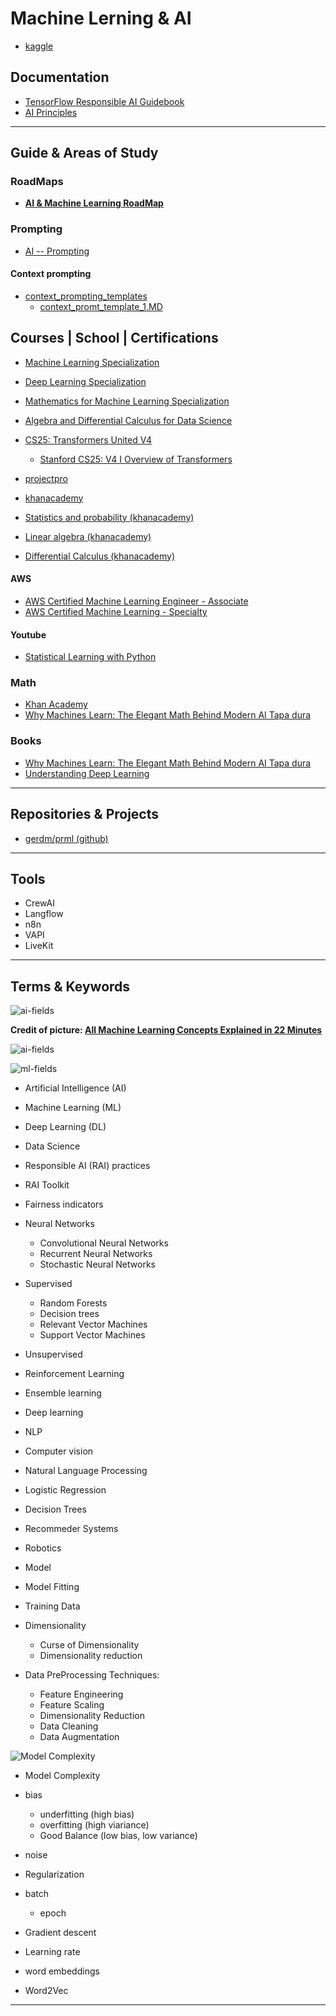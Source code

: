 Machine Lerning & AI
========


* [kaggle](https://www.kaggle.com/)

Documentation
-------------

* [TensorFlow Responsible AI Guidebook ](https://www.tensorflow.org/responsible_ai/tutorials)
* [AI Principles](https://www.blog.google/technology/ai/ai-principles/)

---

Guide & Areas of Study
-----------------------


### RoadMaps

* **[AI & Machine Learning RoadMap](./roadmap.md)**


### Prompting


* [AI -- Prompting](./prompting.md)

#### Context prompting


* [context_prompting_templates](./context_prompting_templates)
    * [context_promt_template_1.MD](./context_prompting_templates/context_promt_template_1.MD)


Courses | School | Certifications
-------------


* [Machine Learning Specialization](https://www.coursera.org/specializations/machine-learning-introduction)
* [Deep Learning Specialization](https://www.coursera.org/specializations/deep-learning)
* [Mathematics for Machine Learning Specialization](https://www.coursera.org/specializations/mathematics-machine-learning)
* [Algebra and Differential Calculus for Data Science](https://www.coursera.org/learn/algebra-and-differential-calculus-for-data-science)

* [CS25: Transformers United V4](https://web.stanford.edu/class/cs25/past/cs25-v4/)
    * [Stanford CS25: V4 I Overview of Transformers](https://www.youtube.com/watch?v=fKMB5UlVY1E)

* [projectpro](https://www.projectpro.io/)
* [khanacademy](http://khanacademy.org/)

* [Statistics and probability (khanacademy)](https://www.khanacademy.org/math/statistics-probability)
* [Linear algebra (khanacademy)](https://www.khanacademy.org/math/linear-algebra)
* [Differential Calculus (khanacademy)](https://www.khanacademy.org/math/differential-calculus)

#### AWS

* [AWS Certified Machine Learning Engineer - Associate](https://aws.amazon.com/certification/certified-machine-learning-engineer-associate/)
* [AWS Certified Machine Learning - Specialty](https://aws.amazon.com/certification/certified-machine-learning-specialty/)

#### Youtube

* [Statistical Learning with Python](https://www.youtube.com/playlist?list=PLoROMvodv4rPP6braWoRt5UCXYZ71GZIQ)

### Math

* [Khan Academy](https://www.khanacademy.org/)
* [Why Machines Learn: The Elegant Math Behind Modern AI Tapa dura](https://www.amazon.es/Why-Machines-Learn-Elegant-Behind/dp/0593185749)


### Books

* [Why Machines Learn: The Elegant Math Behind Modern AI Tapa dura](https://www.amazon.es/Why-Machines-Learn-Elegant-Behind/dp/0593185749)
* [Understanding Deep Learning](https://udlbook.github.io/udlbook/)


---

Repositories & Projects
-----------------------

* [gerdm/prml (github)](https://github.com/gerdm/prml)

---

Tools
------

* CrewAI
* Langflow
* n8n
* VAPI
* LiveKit


---

Terms & Keywords
----------------

![ai-fields](image-1.png)

**Credit of picture: [All Machine Learning Concepts Explained in 22 Minutes](https://www.youtube.com/watch?v=Fa_V9fP2tpU&t=24s)**

![ai-fields](image-2.png)


![ml-fields](image-3.png)

* Artificial Intelligence (AI)
* Machine Learning (ML)
* Deep Learning (DL)
* Data Science


* Responsible AI (RAI) practices
* RAI Toolkit 
* Fairness indicators
* Neural Networks
    * Convolutional Neural Networks
    * Recurrent Neural Networks
    * Stochastic Neural Networks
* Supervised 
    * Random Forests
    * Decision trees
    * Relevant Vector Machines
    * Support Vector Machines
* Unsupervised
* Reinforcement Learning

* Ensemble learning
* Deep learning
* NLP
* Computer vision
* Natural Language Processing


* Logistic Regression
* Decision Trees
* Recommeder Systems
* Robotics
* Model
* Model Fitting
* Training Data
* Dimensionality
    * Curse of Dimensionality
    * Dimensionality reduction

* Data PreProcessing Techniques:
    * Feature Engineering
    * Feature Scaling
    * Dimensionality Reduction
    * Data Cleaning
    * Data Augmentation

![Model Complexity](image-4.png)

* Model Complexity
* bias
    * underfitting (high bias)
    * overfitting (high viariance) 
    * Good Balance (low bias, low variance)
* noise
* Regularization
* batch 
    * epoch
* Gradient descent
* Learning rate

* word embeddings
* Word2Vec

---
